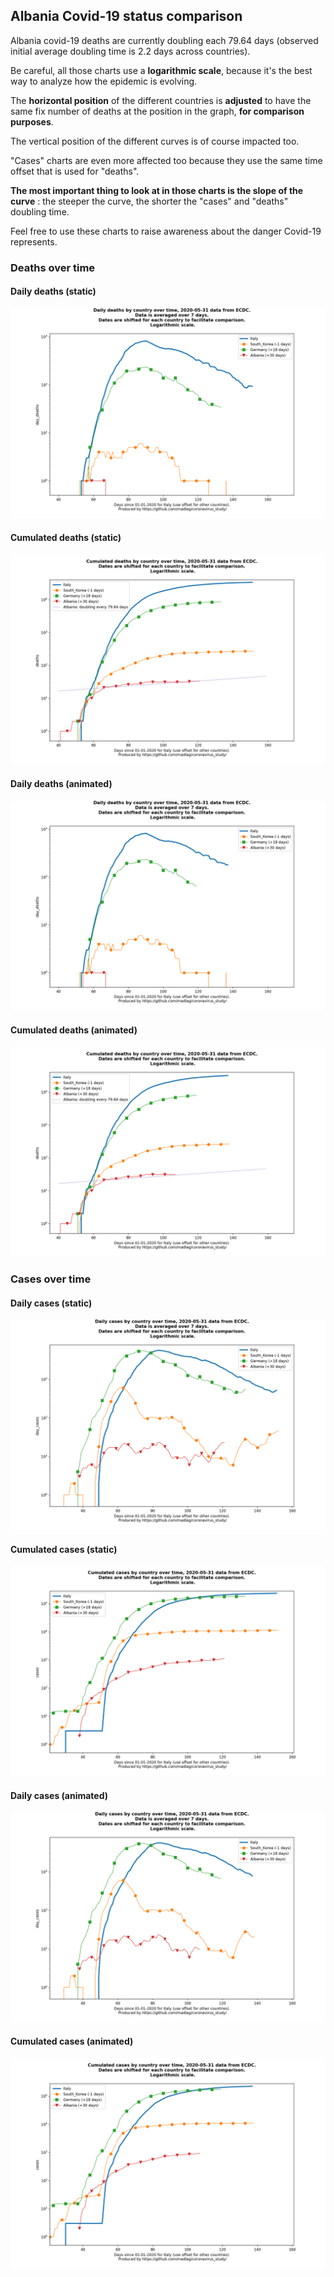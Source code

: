 ## Albania Covid-19 status comparison 

Albania covid-19 deaths are currently doubling each 79.64 days (observed initial average doubling time is 2.2 days across countries).



Be careful, all those charts use a **logarithmic scale**, because it's the best way to analyze how the epidemic is evolving.
 
The **horizontal position** of the different countries is **adjusted** to have the same fix number of deaths at the position in the graph, **for comparison purposes**.

The vertical position of the different curves is of course impacted too.

"Cases" charts are even more affected too because they use the same time offset that is used for "deaths".

**The most important thing to look at in those charts is the slope of the curve** : the steeper the curve, the shorter the "cases" and "deaths" doubling time.

Feel free to use these charts to raise awareness about the danger Covid-19 represents. 


 
### Deaths over time
 
#### Daily deaths (static)
![Albania covid-19 daily deaths static chart](https://raw.githubusercontent.com/madlag/coronavirus_study/master/notebooks/graphs/2020-05-31/countries/Albania/2020-05-31_Albania_day_deaths.png "Albania covid-19 day_deaths static chart")   
 
#### Cumulated deaths (static)
![Albania covid-19 cumulated deaths static chart](https://raw.githubusercontent.com/madlag/coronavirus_study/master/notebooks/graphs/2020-05-31/countries/Albania/2020-05-31_Albania_deaths.png "Albania covid-19 deaths static chart")   
 
#### Daily deaths (animated)
![Albania covid-19 daily deaths animated chart](https://raw.githubusercontent.com/madlag/coronavirus_study/master/notebooks/graphs/2020-05-31/countries/Albania/2020-05-31_Albania_day_deaths.gif "Albania covid-19 day_deaths animated chart")   
 
#### Cumulated deaths (animated)
![Albania covid-19 cumulated deaths animated chart](https://raw.githubusercontent.com/madlag/coronavirus_study/master/notebooks/graphs/2020-05-31/countries/Albania/2020-05-31_Albania_deaths.gif "Albania covid-19 deaths animated chart")   

 
### Cases over time
 
#### Daily cases (static)
![Albania covid-19 daily cases static chart](https://raw.githubusercontent.com/madlag/coronavirus_study/master/notebooks/graphs/2020-05-31/countries/Albania/2020-05-31_Albania_day_cases.png "Albania covid-19 day_cases static chart")   
 
#### Cumulated cases (static)
![Albania covid-19 cumulated cases static chart](https://raw.githubusercontent.com/madlag/coronavirus_study/master/notebooks/graphs/2020-05-31/countries/Albania/2020-05-31_Albania_cases.png "Albania covid-19 cases static chart")   
 
#### Daily cases (animated)
![Albania covid-19 daily cases animated chart](https://raw.githubusercontent.com/madlag/coronavirus_study/master/notebooks/graphs/2020-05-31/countries/Albania/2020-05-31_Albania_day_cases.gif "Albania covid-19 day_cases animated chart")   
 
#### Cumulated cases (animated)
![Albania covid-19 cumulated cases animated chart](https://raw.githubusercontent.com/madlag/coronavirus_study/master/notebooks/graphs/2020-05-31/countries/Albania/2020-05-31_Albania_cases.gif "Albania covid-19 cases animated chart")   


